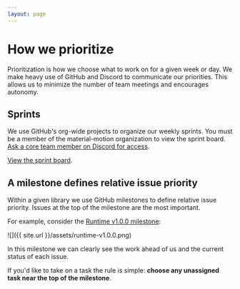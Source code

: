 ```yaml
---
layout: page
---
```


# How we prioritize

Prioritization is how we choose what to work on for a given week or day. We make heavy use of GitHub and Discord to communicate our priorities. This allows us to minimize the number of team meetings and encourages autonomy.

## Sprints

We use GitHub's org-wide projects to organize our weekly sprints. You must be a member of the material-motion organization to view the sprint board. [Ask a core team member on Discord for access](https://discord.gg/ZDZNjar).

[View the sprint board](https://github.com/orgs/material-motion/projects/4?fullscreen=true).

## A milestone defines relative issue priority

Within a given library we use GitHub milestones to define relative issue priority. Issues at the top of the milestone are the most important.

For example, consider the [Runtime v1.0.0 milestone](https://github.com/material-motion/material-motion-runtime-objc/milestone/1):

![]({{ site.url }}/assets/runtime-v1.0.0.png)

In this milestone we can clearly see the work ahead of us and the current status of each issue.

If you'd like to take on a task the rule is simple: **choose any unassigned task near the top of the milestone**.
